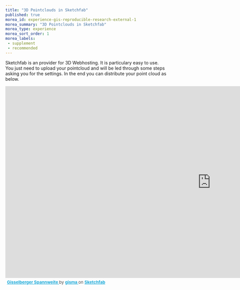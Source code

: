 ```yaml
---
title: "3D Pointclouds in Sketchfab"
published: true
morea_id: experience-gis-reproducible-research-external-1
morea_summary: "3D Pointclouds in Sketchfab"
morea_type: experience
morea_sort_order: 1
morea_labels:
 - supplement
 - recommended
---
```


Sketchfab is an provider for 3D Webhosting. It is particulary easy to use. You just need to upload your pointcloud and will be led through some steps asking you for the settings. In the end you can distribute your point cloud as below. 

<div class="sketchfab-embed-wrapper"> <iframe title="Gisselberger Spannweite" frameborder="0" allowfullscreen mozallowfullscreen="true" webkitallowfullscreen="true" allow="autoplay; fullscreen; xr-spatial-tracking" xr-spatial-tracking execution-while-out-of-viewport execution-while-not-rendered web-share width="1280" height="600" src="https://sketchfab.com/models/c38b78f3c0b04102abe46f92cb5c4fd9/embed?ui_theme=dark"> </iframe> <p style="font-size: 13px; font-weight: normal; margin: 5px; color: #4A4A4A;"> <a href="https://sketchfab.com/3d-models/gisselberger-spannweite-c38b78f3c0b04102abe46f92cb5c4fd9?utm_medium=embed&utm_campaign=share-popup&utm_content=c38b78f3c0b04102abe46f92cb5c4fd9" target="_blank" style="font-weight: bold; color: #1CAAD9;"> Gisselberger Spannweite </a> by <a href="https://sketchfab.com/gisma?utm_medium=embed&utm_campaign=share-popup&utm_content=c38b78f3c0b04102abe46f92cb5c4fd9" target="_blank" style="font-weight: bold; color: #1CAAD9;"> gisma </a> on <a href="https://sketchfab.com?utm_medium=embed&utm_campaign=share-popup&utm_content=c38b78f3c0b04102abe46f92cb5c4fd9" target="_blank" style="font-weight: bold; color: #1CAAD9;">Sketchfab</a></p></div>